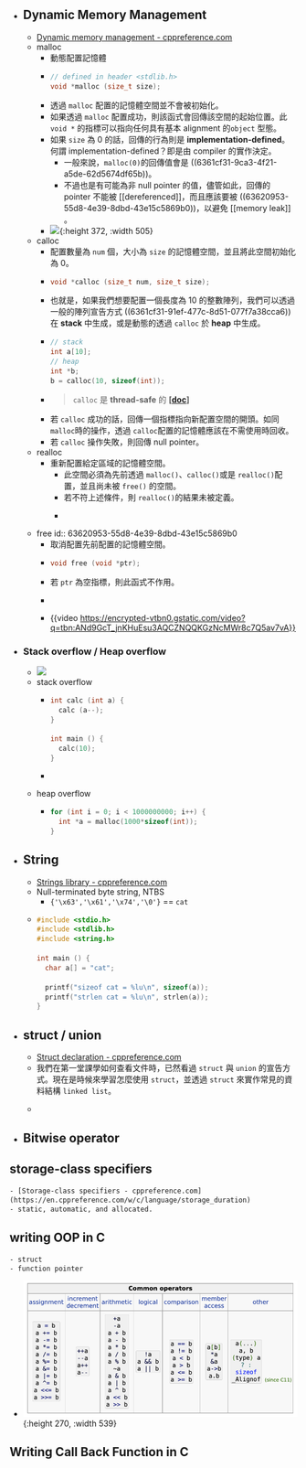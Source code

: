 - ## Dynamic Memory Management
	- [Dynamic memory management - cppreference.com](https://en.cppreference.com/w/c/memory)
	- malloc
		- 動態配置記憶體
		- ```C
		  // defined in header <stdlib.h>
		  void *malloc (size_t size);
		  ```
		- 透過 `malloc` 配置的記憶體空間並不會被初始化。
		- 如果透過 `malloc` 配置成功，則該函式會回傳該空間的起始位置。此 `void *` 的指標可以指向任何具有基本 alignment 的`object` 型態。
		- 如果 `size` 為 $0$ 的話，回傳的行為則是 **implementation-defined**。何謂 implementation-defined？即是由 compiler 的實作決定。
			- 一般來說，`malloc(0)`的回傳值會是 ((6361cf31-9ca3-4f21-a5de-62d5674df65b))。
			- 不過也是有可能為非 null pointer 的值，儘管如此，回傳的 pointer 不能被 [[dereferenced]]，而且應該要被 ((63620953-55d8-4e39-8dbd-43e15c5869b0))，以避免 [[memory leak]] 。
		- ![](https://i.redd.it/b2r9qjaicsp21.jpg){:height 372, :width 505}
	- calloc
		- 配置數量為 `num` 個，大小為 `size` 的記憶體空間，並且將此空間初始化為 $0$。
		- ```C
		  void *calloc (size_t num, size_t size);
		  ```
		- 也就是，如果我們想要配置一個長度為 $10$ 的整數陣列，我們可以透過一般的陣列宣告方式 ((6361cf31-91ef-477c-8d51-077f7a38cca6))在 **stack** 中生成，或是動態的透過 `calloc` 於 **heap** 中生成。
		- ```C
		  // stack
		  int a[10];
		  // heap
		  int *b;
		  b = calloc(10, sizeof(int)); 
		  ```
		- > `calloc` 是 **thread-safe** 的 **[[doc](https://en.cppreference.com/w/c/memory/calloc#:~:text=calloc%20is%20thread,(since%20C11))]**
		- 若 `calloc` 成功的話，回傳一個指標指向新配置空間的開頭。如同 `malloc`時的操作，透過 `calloc`配置的記憶體應該在不需使用時回收。
		- 若 `calloc` 操作失敗，則回傳 null pointer。
	- realloc
		- 重新配置給定區域的記憶體空間。
			- 此空間必須為先前透過 `malloc()`、`calloc()`或是 `realloc()`配置，並且尚未被 `free()` 的空間。
			- 若不符上述條件，則 `realloc()`的結果未被定義。
			- ```C
			  ```
	- free
	  id:: 63620953-55d8-4e39-8dbd-43e15c5869b0
		- 取消配置先前配置的記憶體空間。
		- ```C
		  void free (void *ptr);
		  ```
		- 若 `ptr` 為空指標，則此函式不作用。
		- ```C
		  ```
		- {{video https://encrypted-vtbn0.gstatic.com/video?q=tbn:ANd9GcT_jnKHuEsu3AQCZNQQKGzNcMWr8c7Q5av7vA}}
- ### Stack overflow / Heap overflow
	- ![](https://cdn-images-1.medium.com/max/1200/1*8b9-Z3FV6X9SP9We8gSC3Q.jpeg)
	- stack overflow
		- ```C
		  int calc (int a) {
		    calc (a--);
		  }
		  
		  int main () {
		    calc(10);
		  }
		  ```
		- ```C
		  ```
	- heap overflow
		- ```C
		  for (int i = 0; i < 1000000000; i++) {
		    int *a = malloc(1000*sizeof(int));
		  }
		  ```
- ## String
	- [Strings library - cppreference.com](https://en.cppreference.com/w/c/string)
	- Null-terminated byte string, NTBS
		- `{'\x63','\x61','\x74','\0'}` == `cat`
	- ```C
	  #include <stdio.h>
	  #include <stdlib.h>
	  #include <string.h>
	  
	  int main () {
	  	char a[] = "cat";
	  
	  	printf("sizeof cat = %lu\n", sizeof(a));
	  	printf("strlen cat = %lu\n", strlen(a));
	  }
	  ```
- ## struct  / union
	- [Struct declaration - cppreference.com](https://en.cppreference.com/w/c/language/struct)
	- 我們在第一堂課學如何查看文件時，已然看過 `struct` 與 `union` 的宣告方式。現在是時候來學習怎麼使用 `struct`，並透過 `struct` 來實作常見的資料結構 `linked list`。
	- ```C
	  ```
- ## Bitwise operator
## storage-class specifiers
	- [Storage-class specifiers - cppreference.com](https://en.cppreference.com/w/c/language/storage_duration)
	- static, automatic, and allocated.
## writing OOP in C
	- struct
	- function pointer
- ![image.png](../assets/image_1667227700073_0.png){:height 270, :width 539}
## Writing Call Back Function in C